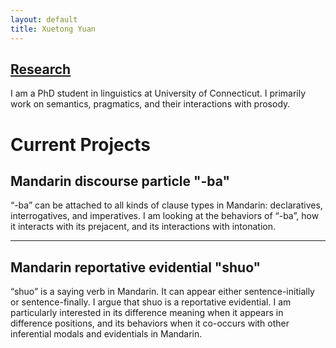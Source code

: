 ```yaml
---
layout: default
title: Xuetong Yuan
---
```

## [Research](https://kathyuan28.github.io/p/research)

I am a PhD student in linguistics at University of Connecticut. I primarily work on semantics, pragmatics, and their interactions with prosody.

**Current Projects**
=======

## Mandarin discourse particle "-ba"

“-ba” can be attached to all kinds of clause types in Mandarin: declaratives, interrogatives, and imperatives. I am looking at the behaviors of “-ba”, how it interacts with its prejacent, and its interactions with intonation.

---

## Mandarin reportative evidential "shuo"

“shuo” is a saying verb in Mandarin. It can appear either sentence-initially or sentence-finally. I argue that shuo is a reportative evidential. I am particularly interested in its difference meaning when it appears in difference positions, and its behaviors when it co-occurs with other inferential modals and evidentials in Mandarin.
